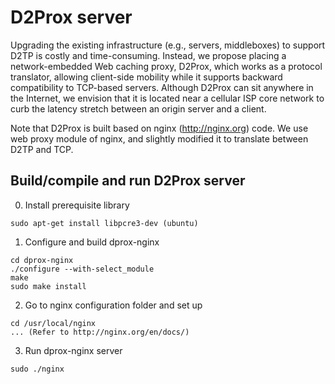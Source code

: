 D2Prox server
=================
Upgrading the existing infrastructure (e.g., servers, middleboxes) to
support D2TP is costly and time-consuming. Instead, we propose placing a
network-embedded Web caching proxy, D2Prox, which works as a protocol
translator, allowing client-side mobility while it supports backward
compatibility to TCP-based servers. Although D2Prox can sit anywhere
in the Internet, we envision that it is located near a cellular ISP core
network to curb the latency stretch between an origin server and a client.

Note that D2Prox is built based on nginx (http://nginx.org) code.
We use web proxy module of nginx, and slightly modified it to
translate between D2TP and TCP.


Build/compile and run D2Prox server
-------------------------------------

0. Install prerequisite library
  ```
  sudo apt-get install libpcre3-dev (ubuntu)
  ```

1. Configure and build dprox-nginx
  ```
  cd dprox-nginx
  ./configure --with-select_module
  make
  sudo make install 
  ```

2. Go to nginx configuration folder and set up
  ```
  cd /usr/local/nginx
  ... (Refer to http://nginx.org/en/docs/)
  ```

3. Run dprox-nginx server
  ```
  sudo ./nginx
  ```


 